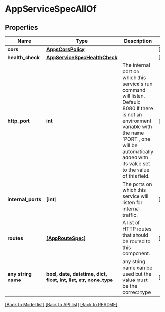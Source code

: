 # AppServiceSpecAllOf


## Properties
Name | Type | Description | Notes
------------ | ------------- | ------------- | -------------
**cors** | [**AppsCorsPolicy**](AppsCorsPolicy.md) |  | [optional] 
**health_check** | [**AppServiceSpecHealthCheck**](AppServiceSpecHealthCheck.md) |  | [optional] 
**http_port** | **int** | The internal port on which this service&#39;s run command will listen. Default: 8080 If there is not an environment variable with the name &#x60;PORT&#x60;, one will be automatically added with its value set to the value of this field. | [optional] 
**internal_ports** | **[int]** | The ports on which this service will listen for internal traffic. | [optional] 
**routes** | [**[AppRouteSpec]**](AppRouteSpec.md) | A list of HTTP routes that should be routed to this component. | [optional] 
**any string name** | **bool, date, datetime, dict, float, int, list, str, none_type** | any string name can be used but the value must be the correct type | [optional]

[[Back to Model list]](../README.md#documentation-for-models) [[Back to API list]](../README.md#documentation-for-api-endpoints) [[Back to README]](../README.md)


